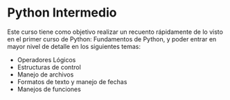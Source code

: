 # Python Intermedio

Este curso tiene como objetivo realizar un recuento rápidamente de lo visto en el primer curso de Python: Fundamentos de Python, y poder entrar en mayor nivel de detalle en los siguientes temas:
- Operadores Lógicos
- Estructuras de control
- Manejo de archivos
- Formatos de texto y manejo de fechas
- Manejos de funciones

